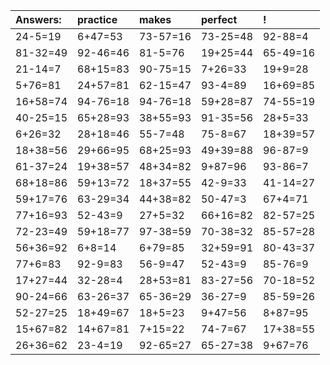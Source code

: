 | Answers: | practice | makes | perfect | ! |
| :--- | :--- | :--- | :--- | :--- |
| 24-5=19 | 6+47=53 | 73-57=16 | 73-25=48 | 92-88=4 | 
| 81-32=49 | 92-46=46 | 81-5=76 | 19+25=44 | 65-49=16 | 
| 21-14=7 | 68+15=83 | 90-75=15 | 7+26=33 | 19+9=28 | 
| 5+76=81 | 24+57=81 | 62-15=47 | 93-4=89 | 16+69=85 | 
| 16+58=74 | 94-76=18 | 94-76=18 | 59+28=87 | 74-55=19 | 
| 40-25=15 | 65+28=93 | 38+55=93 | 91-35=56 | 28+5=33 | 
| 6+26=32 | 28+18=46 | 55-7=48 | 75-8=67 | 18+39=57 | 
| 18+38=56 | 29+66=95 | 68+25=93 | 49+39=88 | 96-87=9 | 
| 61-37=24 | 19+38=57 | 48+34=82 | 9+87=96 | 93-86=7 | 
| 68+18=86 | 59+13=72 | 18+37=55 | 42-9=33 | 41-14=27 | 
| 59+17=76 | 63-29=34 | 44+38=82 | 50-47=3 | 67+4=71 | 
| 77+16=93 | 52-43=9 | 27+5=32 | 66+16=82 | 82-57=25 | 
| 72-23=49 | 59+18=77 | 97-38=59 | 70-38=32 | 85-57=28 | 
| 56+36=92 | 6+8=14 | 6+79=85 | 32+59=91 | 80-43=37 | 
| 77+6=83 | 92-9=83 | 56-9=47 | 52-43=9 | 85-76=9 | 
| 17+27=44 | 32-28=4 | 28+53=81 | 83-27=56 | 70-18=52 | 
| 90-24=66 | 63-26=37 | 65-36=29 | 36-27=9 | 85-59=26 | 
| 52-27=25 | 18+49=67 | 18+5=23 | 9+47=56 | 8+87=95 | 
| 15+67=82 | 14+67=81 | 7+15=22 | 74-7=67 | 17+38=55 | 
| 26+36=62 | 23-4=19 | 92-65=27 | 65-27=38 | 9+67=76 | 
